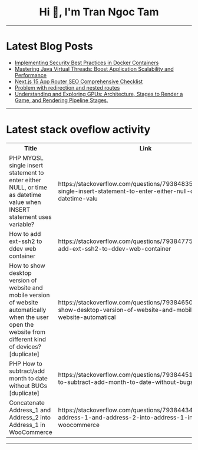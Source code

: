 <h1 align="center">Hi 👋, I'm Tran Ngoc Tam</h1>

---

# Latest Blog Posts 
<!-- BLOG-POST-LIST:START -->
- [Implementing Security Best Practices in Docker Containers](https://dev.to/574n13y/implementing-security-best-practices-in-docker-containers-32oe)
- [Mastering Java Virtual Threads: Boost Application Scalability and Performance](https://dev.to/aaravjoshi/mastering-java-virtual-threads-boost-application-scalability-and-performance-189g)
- [Next.js 15 App Router SEO Comprehensive Checklist](https://dev.to/simplr_sh/nextjs-15-app-router-seo-comprehensive-checklist-3d3f)
- [Problem with redirection and nested routes](https://dev.to/javivi/problem-with-redirection-and-nested-routes-31m1)
- [Understanding and Exploring GPUs: Architecture, Stages to Render a Game, and Rendering Pipeline Stages.](https://dev.to/vinishkumar_/understanding-and-exploring-gpus-architecture-stages-to-render-a-game-and-rendering-pipeline-4i2a)
<!-- BLOG-POST-LIST:END -->

---

# Latest stack oveflow activity
<table>
  <tr><th>Title</th><th>Link</th></tr>
  <!-- STACKOVERFLOW:START --><tr><td>PHP MYQSL single insert statement to enter either NULL, or time as datetime value when INSERT statement uses variable?</td><td>https://stackoverflow.com/questions/79384835/php-myqsl-single-insert-statement-to-enter-either-null-or-time-as-datetime-valu</td></tr><tr><td>How to add ext-ssh2 to ddev web container</td><td>https://stackoverflow.com/questions/79384775/how-to-add-ext-ssh2-to-ddev-web-container</td></tr><tr><td>How to show desktop version of website and mobile version of website automatically when the user open the website from different kind of devices? [duplicate]</td><td>https://stackoverflow.com/questions/79384650/how-to-show-desktop-version-of-website-and-mobile-version-of-website-automatical</td></tr><tr><td>PHP How to subtract/add month to date without BUGs [duplicate]</td><td>https://stackoverflow.com/questions/79384451/php-how-to-subtract-add-month-to-date-without-bugs</td></tr><tr><td>Concatenate Address_1 and Address_2 into Address_1 in WooCommerce</td><td>https://stackoverflow.com/questions/79384434/concatenate-address-1-and-address-2-into-address-1-in-woocommerce</td></tr><!-- STACKOVERFLOW:END -->
</table>

---


